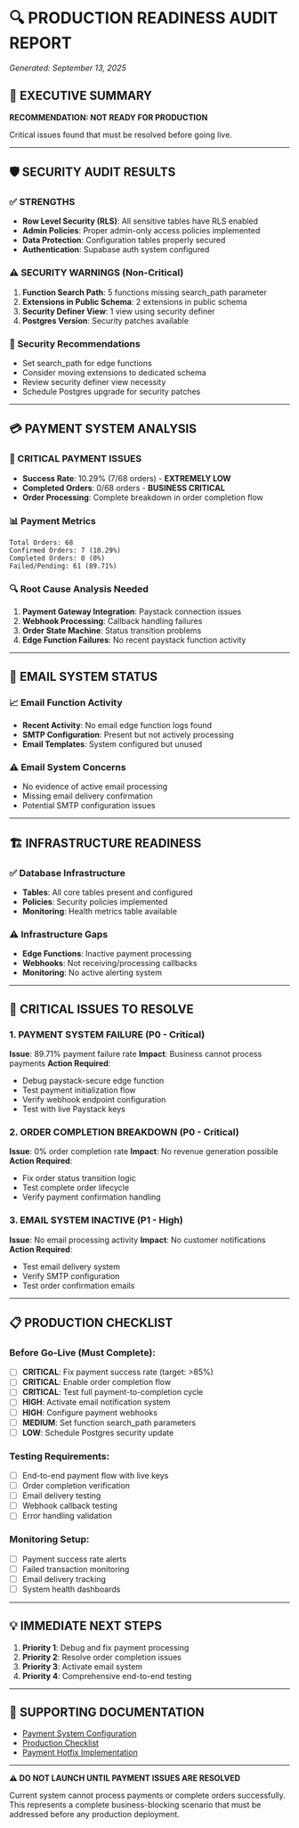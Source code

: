 # 🔍 PRODUCTION READINESS AUDIT REPORT
*Generated: September 13, 2025*

## 🚨 EXECUTIVE SUMMARY
**RECOMMENDATION: NOT READY FOR PRODUCTION**

Critical issues found that must be resolved before going live.

---

## 🛡️ SECURITY AUDIT RESULTS

### ✅ STRENGTHS
- **Row Level Security (RLS)**: All sensitive tables have RLS enabled
- **Admin Policies**: Proper admin-only access policies implemented
- **Data Protection**: Configuration tables properly secured
- **Authentication**: Supabase auth system configured

### ⚠️ SECURITY WARNINGS (Non-Critical)
1. **Function Search Path**: 5 functions missing search_path parameter
2. **Extensions in Public Schema**: 2 extensions in public schema
3. **Security Definer View**: 1 view using security definer
4. **Postgres Version**: Security patches available

### 🔧 Security Recommendations
- Set search_path for edge functions
- Consider moving extensions to dedicated schema
- Review security definer view necessity
- Schedule Postgres upgrade for security patches

---

## 💳 PAYMENT SYSTEM ANALYSIS

### 🚨 CRITICAL PAYMENT ISSUES
- **Success Rate**: 10.29% (7/68 orders) - **EXTREMELY LOW**
- **Completed Orders**: 0/68 orders - **BUSINESS CRITICAL**
- **Order Processing**: Complete breakdown in order completion flow

### 📊 Payment Metrics
```
Total Orders: 68
Confirmed Orders: 7 (10.29%)
Completed Orders: 0 (0%)
Failed/Pending: 61 (89.71%)
```

### 🔍 Root Cause Analysis Needed
1. **Payment Gateway Integration**: Paystack connection issues
2. **Webhook Processing**: Callback handling failures
3. **Order State Machine**: Status transition problems
4. **Edge Function Failures**: No recent paystack function activity

---

## 📧 EMAIL SYSTEM STATUS

### 📈 Email Function Activity
- **Recent Activity**: No email edge function logs found
- **SMTP Configuration**: Present but not actively processing
- **Email Templates**: System configured but unused

### ⚠️ Email System Concerns
- No evidence of active email processing
- Missing email delivery confirmation
- Potential SMTP configuration issues

---

## 🏗️ INFRASTRUCTURE READINESS

### ✅ Database Infrastructure
- **Tables**: All core tables present and configured
- **Policies**: Security policies implemented
- **Monitoring**: Health metrics table available

### ⚠️ Infrastructure Gaps
- **Edge Functions**: Inactive payment processing
- **Webhooks**: Not receiving/processing callbacks
- **Monitoring**: No active alerting system

---

## 🎯 CRITICAL ISSUES TO RESOLVE

### 1. PAYMENT SYSTEM FAILURE (P0 - Critical)
**Issue**: 89.71% payment failure rate
**Impact**: Business cannot process payments
**Action Required**: 
- Debug paystack-secure edge function
- Test payment initialization flow
- Verify webhook endpoint configuration
- Test with live Paystack keys

### 2. ORDER COMPLETION BREAKDOWN (P0 - Critical)
**Issue**: 0% order completion rate
**Impact**: No revenue generation possible
**Action Required**:
- Fix order status transition logic
- Test complete order lifecycle
- Verify payment confirmation handling

### 3. EMAIL SYSTEM INACTIVE (P1 - High)
**Issue**: No email processing activity
**Impact**: No customer notifications
**Action Required**:
- Test email delivery system
- Verify SMTP configuration
- Test order confirmation emails

---

## 📋 PRODUCTION CHECKLIST

### Before Go-Live (Must Complete):
- [ ] **CRITICAL**: Fix payment success rate (target: >85%)
- [ ] **CRITICAL**: Enable order completion flow
- [ ] **CRITICAL**: Test full payment-to-completion cycle
- [ ] **HIGH**: Activate email notification system
- [ ] **HIGH**: Configure payment webhooks
- [ ] **MEDIUM**: Set function search_path parameters
- [ ] **LOW**: Schedule Postgres security update

### Testing Requirements:
- [ ] End-to-end payment flow with live keys
- [ ] Order completion verification
- [ ] Email delivery testing
- [ ] Webhook callback testing
- [ ] Error handling validation

### Monitoring Setup:
- [ ] Payment success rate alerts
- [ ] Failed transaction monitoring
- [ ] Email delivery tracking
- [ ] System health dashboards

---

## 💡 IMMEDIATE NEXT STEPS

1. **Priority 1**: Debug and fix payment processing
2. **Priority 2**: Resolve order completion issues  
3. **Priority 3**: Activate email system
4. **Priority 4**: Comprehensive end-to-end testing

---

## 🔗 SUPPORTING DOCUMENTATION

- [Payment System Configuration](PAYSTACK_ENVIRONMENT_SETUP.md)
- [Production Checklist](PRODUCTION_CHECKLIST.md)
- [Payment Hotfix Implementation](PAYMENT_HOTFIX_IMPLEMENTATION.md)

---

**⚠️ DO NOT LAUNCH UNTIL PAYMENT ISSUES ARE RESOLVED**

Current system cannot process payments or complete orders successfully. This represents a complete business-blocking scenario that must be addressed before any production deployment.
